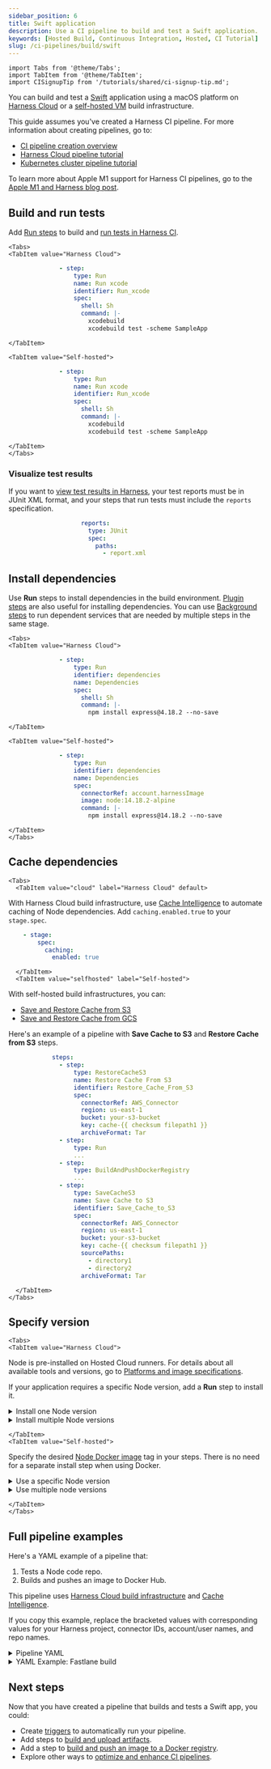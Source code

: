 ```yaml
---
sidebar_position: 6
title: Swift application
description: Use a CI pipeline to build and test a Swift application.
keywords: [Hosted Build, Continuous Integration, Hosted, CI Tutorial]
slug: /ci-pipelines/build/swift
---
```


```mdx-code-block
import Tabs from '@theme/Tabs';
import TabItem from '@theme/TabItem';
import CISignupTip from '/tutorials/shared/ci-signup-tip.md';
```

You can build and test a [Swift](https://developer.apple.com/documentation/xcode/building-swift-packages-or-apps-that-use-them-in-continuous-integration-workflows/) application using a macOS platform on [Harness Cloud](/docs/continuous-integration/use-ci/set-up-build-infrastructure/use-harness-cloud-build-infrastructure) or a [self-hosted VM](/docs/continuous-integration/use-ci/set-up-build-infrastructure/vm-build-infrastructure/define-macos-build-infra-with-anka-registry/) build infrastructure.

This guide assumes you've created a Harness CI pipeline. For more information about creating pipelines, go to:

* [CI pipeline creation overview](/docs/continuous-integration/use-ci/prep-ci-pipeline-components)
* [Harness Cloud pipeline tutorial](/tutorials/ci-pipelines/fastest-ci)
* [Kubernetes cluster pipeline tutorial](/tutorials/ci-pipelines/build/kubernetes-build-farm)

<CISignupTip />

To learn more about Apple M1 support for Harness CI pipelines, go to the [Apple M1 and Harness blog post](https://www.harness.io/blog/ios-build-pipelines-apple-m1).

## Build and run tests

Add [Run steps](/docs/continuous-integration/use-ci/run-ci-scripts/run-step-settings/) to build and [run tests in Harness CI](/docs/continuous-integration/use-ci/set-up-test-intelligence/run-tests-in-ci).

<!-- not sure how to get the results. Default output is *.xcresult.
https://developer.apple.com/documentation/appstoreconnectapi/read_test_result_information
xcpretty -ruby gem - junit format report - https://github.com/xcpretty/xcpretty
fastlane? -->

```mdx-code-block
<Tabs>
<TabItem value="Harness Cloud">
```

```yaml
              - step:
                  type: Run
                  name: Run xcode
                  identifier: Run_xcode
                  spec:
                    shell: Sh
                    command: |-
                      xcodebuild
                      xcodebuild test -scheme SampleApp
```

```mdx-code-block
</TabItem>

<TabItem value="Self-hosted">
```

<!-- these commands may be the same? Should xcode already be installed on the VM? -->

```yaml
              - step:
                  type: Run
                  name: Run xcode
                  identifier: Run_xcode
                  spec:
                    shell: Sh
                    command: |-
                      xcodebuild
                      xcodebuild test -scheme SampleApp
```

```mdx-code-block
</TabItem>
</Tabs>
```

### Visualize test results

If you want to [view test results in Harness](/docs/continuous-integration/use-ci/set-up-test-intelligence/viewing-tests/), your test reports must be in JUnit XML format, and your steps that run tests must include the `reports` specification.

<!-- Need a run step to setup XCpretty before the test step? Then include the commands to modify the test report in the Run (for tests) step? -->

```yaml
                    reports:
                      type: JUnit
                      spec:
                        paths:
                          - report.xml
```

## Install dependencies

Use **Run** steps to install dependencies in the build environment. [Plugin steps](/docs/continuous-integration/use-ci/use-drone-plugins/explore-ci-plugins) are also useful for installing dependencies. You can use [Background steps](/docs/continuous-integration/use-ci/manage-dependencies/background-step-settings) to run dependent services that are needed by multiple steps in the same stage.

<!-- what dependencies are there for Swift? Maybe Ruby + xcpretty? -->

```mdx-code-block
<Tabs>
<TabItem value="Harness Cloud">
```

```yaml
              - step:
                  type: Run
                  identifier: dependencies
                  name: Dependencies
                  spec:
                    shell: Sh
                    command: |-
                      npm install express@4.18.2 --no-save
```

```mdx-code-block
</TabItem>

<TabItem value="Self-hosted">
```

```yaml
              - step:
                  type: Run
                  identifier: dependencies
                  name: Dependencies
                  spec:
                    connectorRef: account.harnessImage
                    image: node:14.18.2-alpine
                    command: |-
                      npm install express@14.18.2 --no-save
```

```mdx-code-block
</TabItem>
</Tabs>
```

## Cache dependencies

<!-- Can you use Cache Intelligence for macos? Are there save/restore cache step requirements for macOS/swift? -->

```mdx-code-block
<Tabs>
  <TabItem value="cloud" label="Harness Cloud" default>
```

With Harness Cloud build infrastructure, use [Cache Intelligence](/docs/continuous-integration/use-ci/caching-ci-data/cache-intelligence) to automate caching of Node dependencies. Add `caching.enabled.true` to your `stage.spec`.

```yaml
    - stage:
        spec:
          caching:
            enabled: true
```

```mdx-code-block
  </TabItem>
  <TabItem value="selfhosted" label="Self-hosted">
```

With self-hosted build infrastructures, you can:

* [Save and Restore Cache from S3](/docs/continuous-integration/use-ci/caching-ci-data/saving-cache/)
* [Save and Restore Cache from GCS](/docs/continuous-integration/use-ci/caching-ci-data/save-cache-in-gcs)

Here's an example of a pipeline with **Save Cache to S3** and **Restore Cache from S3** steps.

```yaml
            steps:
              - step:
                  type: RestoreCacheS3
                  name: Restore Cache From S3
                  identifier: Restore_Cache_From_S3
                  spec:
                    connectorRef: AWS_Connector
                    region: us-east-1
                    bucket: your-s3-bucket
                    key: cache-{{ checksum filepath1 }}
                    archiveFormat: Tar
              - step:
                  type: Run
                  ...
              - step:
                  type: BuildAndPushDockerRegistry
                  ...
              - step:
                  type: SaveCacheS3
                  name: Save Cache to S3
                  identifier: Save_Cache_to_S3
                  spec:
                    connectorRef: AWS_Connector
                    region: us-east-1
                    bucket: your-s3-bucket
                    key: cache-{{ checksum filepath1 }}
                    sourcePaths:
                      - directory1
                      - directory2
                    archiveFormat: Tar
```

```mdx-code-block
  </TabItem>
</Tabs>
```

## Specify version

```mdx-code-block
<Tabs>
<TabItem value="Harness Cloud">
```

<!-- xcode pre-installed on Hosted. Switch between versions. Install additional versions. Are there other tool versions that you might need to switch between? -->

Node is pre-installed on Hosted Cloud runners. For details about all available tools and versions, go to [Platforms and image specifications](/docs/continuous-integration/use-ci/set-up-build-infrastructure/use-harness-cloud-build-infrastructure#platforms-and-image-specifications).

If your application requires a specific Node version, add a **Run** step to install it.

<details>
<summary>Install one Node version</summary>

```yaml
              - step:
                  type: Run
                  name: Install Node
                  identifier: installnode
                  spec:
                    shell: Sh
                    envVariables:
                      NODE_VERSION: 18.16.0
                    command: |-
                      mkdir $HOME/nodejs
                      curl -L https://nodejs.org/dist/v${NODE_VERSION}/node-v${NODE_VERSION}-linux-x64.tar.xz | tar xJ -C $HOME/nodejs
                      export PATH=$HOME/nodejs/node-v${NODE_VERSION}-linux-x64/bin:$PATH
```

</details>

<details>
<summary>Install multiple Node versions</summary>

1. Add the [matrix looping strategy](/docs/platform/pipelines/looping-strategies-matrix-repeat-and-parallelism/) configuration to your stage.

```yaml
    - stage:
        strategy:
          matrix:
            nodeVersion:
              - 18.16.0
              - 20.2.0
```

2. Reference the matrix variable in your steps.

```yaml
              - step:
                  type: Run
                  name: Install node
                  identifier: installnode
                  spec:
                    shell: Sh
                    command: |-
                      mkdir $HOME/nodejs
                      curl -L https://nodejs.org/dist/v${NODE_VERSION}/node-v${NODE_VERSION}-linux-x64.tar.xz | tar xJ -C $HOME/nodejs
                      export PATH=$HOME/nodejs/node-v${NODE_VERSION}-linux-x64/bin:$PATH
                    envVariables:
                      NODE_VERSION: <+matrix.nodeVersion>
```

</details>

```mdx-code-block
</TabItem>
<TabItem value="Self-hosted">
```

<!-- not sure how version switching is handled with VM -->

Specify the desired [Node Docker image](https://hub.docker.com/_/node) tag in your steps. There is no need for a separate install step when using Docker.

<details>
<summary>Use a specific Node version</summary>

```yaml
              - step:
                  type: Run
                  name: Node Version
                  identifier: nodeversion
                  spec:
                    connectorRef: account.harnessImage
                    image: node:18.16.0
                    shell: Sh
                    command: |-
                      npm version
```

</details>

<details>
<summary>Use multiple node versions</summary>

1. Add the [matrix looping strategy](/docs/platform/pipelines/looping-strategies-matrix-repeat-and-parallelism/) configuration to your stage.

```yaml
    - stage:
        strategy:
          matrix:
            nodeVersion:
              - 18.16.0
              - 20.2.0
```

2. Reference the matrix variable in the `image` field of your steps.

```yaml
              - step:
                  type: Run
                  name: Node Version
                  identifier: nodeversion
                  spec:
                    connectorRef: account.harnessImage
                    image: node:<+matrix.nodeVersion>
                    shell: Sh
                    command: |-
                      npm version
```

</details>

```mdx-code-block
</TabItem>
</Tabs>
```

## Full pipeline examples

<!-- need to replace this when I have answers to the other questions -->

Here's a YAML example of a pipeline that:

1. Tests a Node code repo.
2. Builds and pushes an image to Docker Hub.

This pipeline uses [Harness Cloud build infrastructure](/docs/continuous-integration/use-ci/set-up-build-infrastructure/use-harness-cloud-build-infrastructure) and [Cache Intelligence](/docs/continuous-integration/use-ci/caching-ci-data/cache-intelligence).

If you copy this example, replace the bracketed values with corresponding values for your Harness project, connector IDs, account/user names, and repo names.

<details>
<summary>Pipeline YAML</summary>

```yaml
pipeline:
  name: nodejs-sample
  identifier: nodejssample
  projectIdentifier: [project-ID]
  orgIdentifier: default
  tags: {}
  stages:
    - stage:
        name: Build Node App
        identifier: Build_Node_App
        description: ""
        type: CI
        spec:
          cloneCodebase: true
          caching:
            enabled: true
          platform:
            os: Linux
            arch: Amd64
          runtime:
            type: Cloud
            spec: {}
          execution:
            steps:
              - step:
                  type: Run
                  name: npm test
                  identifier: npm_test
                  spec:
                    shell: Sh
                    command: |-
                      npm install
                      npm run build --if-present
                      npm test
              - step:
                  type: BuildAndPushDockerRegistry
                  name: BuildAndPushDockerRegistry_1
                  identifier: BuildAndPushDockerRegistry_1
                  spec:
                    connectorRef: [Docker-connector-ID]
                    repo: [Docker-Hub-username]/[Docker-repo]
                    tags:
                      - <+pipeline.sequenceId>
  properties:
    ci:
      codebase:
        connectorRef: [code-repo-connector]
        repoName: [scm-account-name]/[repo-name]
        build: <+input>
```

</details>

<details>
<summary>YAML Example: Fastlane build</summary>

```yaml
pipeline:
  name: osx-demo
  identifier: osxdemo
  projectIdentifier: CI_Sanity
  orgIdentifier: default
  tags: {}
  properties:
    ci:
      codebase:
        connectorRef: YOUR_CODEBASE_CONNECTOR_ID
        repoName: YOUR_REPO_NAME
        build: <+input>
  stages:
    - stage:
        name: Fastlane
        identifier: Fastlane
        description: ""
        type: CI
        spec:
          caching:
            enabled: true
            paths:
              - /Users/anka/Library/Developer/Xcode/DerivedData
          cloneCodebase: true
          platform:
            os: MacOS
            arch: Arm64
          runtime:
            type: Cloud
            spec: {}
          execution:
            steps:
              - step:
                  type: Run
                  name: Fastlane Build
                  identifier: Fastlane_Build
                  spec:
                    shell: Sh
                    command: |-
                      export LC_ALL=en_US.UTF-8
                      export LANG=en_US.UTF-8

                      export APP_ID="YOUR_APP_ID"
                      export APP_STORE_CONNECT_KEY_ID="YOUR_STORE_CONNECT_KEY_ID"
                      export APP_STORE_CONNECT_ISSUER_ID="YOUR_STORE_CONNECT_ISSUER_ID"
                      export APP_STORE_CONNECT_KEY_FILEPATH="YOUR_STORE_CONNECT_KEY_FILEPATH"

                      export FASTLANE_USER=YOUR_EMAIL
                      export FASTLANE_PASSWORD=<+secrets.getValue('fastlanepassword')>
                      export BUILD_CERTIFICATE_BASE64=<+secrets.getValue('BUILD_CERTIFICATE_BASE64')>
                      export BUILD_PROVISION_PROFILE_BASE64=<+secrets.getValue('BUILD_PROVISION_PROFILE_BASE64')>
                      export P12_PASSWORD=<+secrets.getValue('certpassword')>
                      export KEYCHAIN_PASSWORD=admin
                      export FASTLANE_APPLE_APPLICATION_SPECIFIC_PASSWORD=<+secrets.getValue('fastlaneapppassword')>
                      export FASTLANE_SESSION='...TRUNCATED...'
                      export APP_STORE_CONNECT_KEY_BASE64=<+secrets.getValue('appstoreapikey')>

                      sudo xcode-select -switch /Applications/Xcode_14.1.0.app
                      cd hello-harness

                      CERTIFICATE_PATH=/tmp/certificate.p12
                      PP_PATH=/tmp/profile.mobileprovision
                      KEYCHAIN_PATH=/tmp/app-signing.keychain-db
                      KEY_FILE_PATH="/tmp/store_connect_key.p8"

                      echo "$BUILD_CERTIFICATE_BASE64" >> ce
                      base64 -i ce --decode > $CERTIFICATE_PATH

                      echo "$BUILD_PROVISION_PROFILE_BASE64" >> prof
                      base64 -i prof --decode > $PP_PATH

                      echo "$APP_STORE_CONNECT_KEY_BASE64" >> key_base64
                      base64 -i key_base64 --decode > $KEY_FILE_PATH
                      export APP_STORE_CONNECT_KEY_FILEPATH="$KEY_FILE_PATH"

                      security create-keychain -p "$KEYCHAIN_PASSWORD" $KEYCHAIN_PATH
                      security set-keychain-settings -lut 21600 $KEYCHAIN_PATH
                      security unlock-keychain -p "$KEYCHAIN_PASSWORD" $KEYCHAIN_PATH

                      security import $CERTIFICATE_PATH -P "$P12_PASSWORD" -A -t cert -f pkcs12 -k $KEYCHAIN_PATH
                      security list-keychain -d user -s $KEYCHAIN_PATH
                      mkdir -p ~/Library/MobileDevice/Provisioning\ Profiles
                      cp $PP_PATH ~/Library/MobileDevice/Provisioning\ Profiles

                      gem install bundler
                      bundle install

                      bundle exec fastlane beta
                      echo $ABC
                    envVariables:
                      ABC: samples
              - step:
                  type: Run
                  name: Run_2
                  identifier: Run_2
                  spec:
                    shell: Sh
                    command: echo $ABC
```

</details>

## Next steps

Now that you have created a pipeline that builds and tests a Swift app, you could:

* Create [triggers](/docs/category/triggers) to automatically run your pipeline.
* Add steps to [build and upload artifacts](/docs/category/build-and-upload-artifacts).
* Add a step to [build and push an image to a Docker registry](/docs/continuous-integration/use-ci/build-and-upload-artifacts/build-and-push-to-docker-hub-step-settings/).
* Explore other ways to [optimize and enhance CI pipelines](/docs/continuous-integration/use-ci/optimize-and-more/optimizing-ci-build-times).
